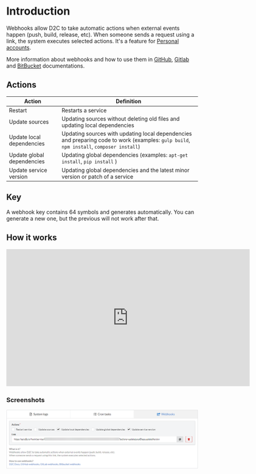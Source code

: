 # Introduction

Webhooks allow D2C to take automatic actions when external events happen (push, build, release, etc). When someone sends a request using a link, the system executes selected actions. It's a feature for [Personal accounts](/account/plan).

More information about webhooks and how to use them in [GitHub](https://developer.github.com/webhooks/creating/), [Gitlab](https://docs.gitlab.com/ee/user/project/integrations/webhooks.html#overview) and [BitBucket](https://confluence.atlassian.com/bitbucket/manage-webhooks-735643732.html#Managewebhooks-create_webhookCreatingwebhooks) documentations.

## Actions

Action                     | Definition
-------------------------- | ----------------------------------------------------------------------------------------------------------------------------------
Restart                    | Restarts a service
Update sources             | Updating sources without deleting old files and updating local dependencies
Update local dependencies  | Updating sources with updating local dependencies and preparing code to work (examples: `gulp build`, `npm install`, `composer install`)
Update global dependencies | Updating global dependencies (examples: `apt-get install`, `pip install` )
Update service version     | Updating global dependencies and the latest minor version or patch of a service

## Key

A webhook key contains 64 symbols and generates automatically. You can generate a new one, but the previous will not work after that.

## How it works

<iframe width="640" height="360" src="https://www.youtube.com/embed/9FOkUe9y5lU" frameborder="0" allow="autoplay; encrypted-media" allowfullscreen></iframe>

### Screenshots

![Webhooks](../img/new_interface/webhooks.png)
